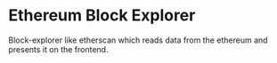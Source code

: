 # Ethereum Block Explorer

Block-explorer like etherscan which reads data from the ethereum and presents it on the frontend.
